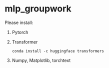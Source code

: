 # mlp_groupwork

Please install:

1. Pytorch

2. Transformer

   ```
   conda install -c huggingface transformers
   ```

3. Numpy, Matplotlib, torchtext